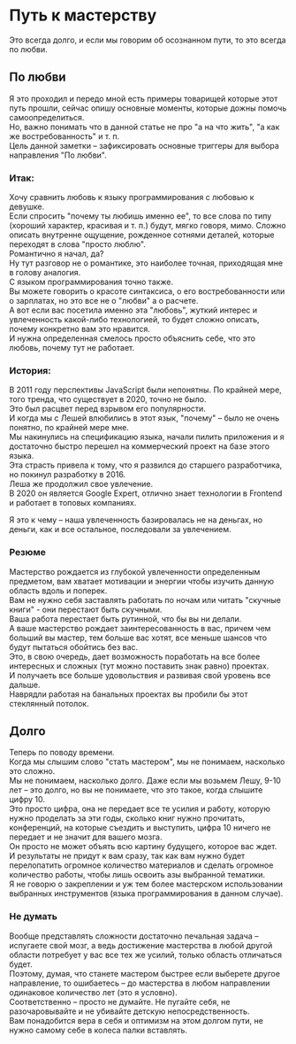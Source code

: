 # Путь к мастерству

Это всегда долго, и если мы говорим об осознанном пути, то это всегда по любви.  

## По любви
Я это проходил и передо мной есть примеры товарищей которые этот путь прошли, сейчас опишу основные моменты, которые дожны помочь самоопределиться.  
Но, важно понимать что в данной статье не про "а на что жить", "а как же востребованность" и т. п.  
Цель данной заметки – зафиксировать основные триггеры для выбора направления "По любви".  

### Итак:  
Хочу сравнить любовь к языку программирования с любовью к девушке.  
Если спросить "почему ты любишь именно ее", то все слова по типу (хороший характер, красивая и т. п.) будут, мягко говоря, мимо. Сложно описать внутренне ощущение, рожденное сотнями деталей, которые переходят в слова "просто люблю".  
Романтично я начал, да?  
Ну тут разговор не о романтике, это наиболее точная, приходящая мне в голову аналогия.  
С языком программирования точно также.  
Вы можете говорить о красоте синтаксиса, о его востребованности или о зарплатах, но это все не о "любви" а о расчете.  
А вот если вас посетила именно эта "любовь", жуткий интерес и увлеченность какой-либо технологией, то будет сложно описать, почему конкретно вам это нравится.  
И нужна определенная смелось просто объяснить себе, что это любовь, почему тут не работает.  

### История:
В 2011 году перспективы JavaScript были непонятны. По крайней мере, того тренда, что существует в 2020, точно не было.  
Это был расцвет перед взрывом его популярности.  
И когда мы с Лешей влюбились в этот язык, "почему" – было не очень понятно, по крайней мере мне.  
Мы накинулись на спецификацию языка, начали пилить приложения и я достаточно быстро перешел на коммерческий проект на базе этого языка.  
Эта страсть привела к тому, что я развился до старшего разработчика, но покинул разработку в 2016.  
Леша же продолжил свое увлечение.  
В 2020 он является Google Expert, отлично знает технологии в Frontend и работает в топовых компаниях.  

Я это к чему – наша увлеченность базировалась не на деньгах, но деньги, как и все остальное, последовали за увлечением.  

### Резюме
Мастерство рождается из глубокой увлеченности определенным предметом, вам хватает мотивации и энергии чтобы изучить данную область вдоль и поперек.  
Вам не нужно себя заставлять работать по ночам или читать "скучные книги" - они перестают быть скучными.  
Ваша работа перестает быть рутинной, что бы вы ни делали.  
А ваше мастерство рождает заинтересованность в вас, причем чем больший вы мастер, тем больше вас хотят, все меньше шансов что будут пытаться обойтись без вас.  
Это, в свою очередь, дает возможность поработать на все более интересных и сложных (тут можно поставить знак равно) проектах.  
И получаеть все больше удовольствия и развивая свой уровень все дальше.  
Наврядли работая на банальных проектах вы пробили бы этот стеклянный потолок.  

## Долго
Теперь по поводу времени.  
Когда мы слышим слово "стать мастером", мы не понимаем, насколько это сложно.  
Мы не понимаем, насколько долго.
Даже если мы возьмем Лешу, 9-10 лет – это долго, но вы не понимаете, что это такое, когда слышите цифру 10.  
Это просто цифра, она не передает все те усилия и работу, которую нужно проделать за эти годы, сколько книг нужно прочитать, конференций, на которые съездить и выступить, цифра 10 ничего не передает и не значит для вашего мозга.  
Он просто не может объять всю картину будущего, которое вас ждет.  
И результаты не придут к вам сразу, так как вам нужно будет перелопатить огромное количество материалов и сделать огромное количество работы, чтобы лишь освоить азы выбранной тематики.  
Я не говорю о закреплении и уж тем более мастерском использовании выбранных инструментов (языка программирования в данном случае).  

### Не думать
Вообще представлять сложности достаточно печальная задача – испугаете свой мозг, а ведь достижение мастерства в любой другой области потребует у вас все тех же усилий, только область отличаться будет.  
Поэтому, думая, что станете мастером быстрее если выберете другое направление, то ошибаетесь – до мастерства в любом направлении одинаковое количество лет (это я условно).  
Соответственно – просто не думайте. Не пугайте себя, не разочаровывайте и не убивайте детскую непосредственность.  
Вам понадобится вера в себя и оптимизм на этом долгом пути, не нужно самому себе в колеса палки вставлять.  
